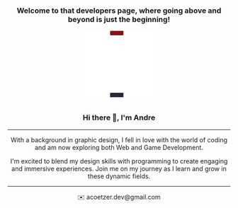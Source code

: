 <section class="header">
    <div class="hero" align="center">
        <h3>
            Welcome to that developers page, where going above and beyond is just the beginning!
        </h3>
        <!-- <img 
            src="./assets/profileImage.png" 
            alt="Vector illustration of a toy rocket flying into space with a $5 price tag still attacted by a string"
            width="35%"
        > -->
        <img src="./assets/cherrydrop.gif" 
        alt="My first pixil art animation of a cherry drop and being swallowed by its shadow and looping over again">
        <h3>
            Hi there 👋, I'm <strong>Andre</strong>
        </h3>
    </div>
    <div class="introduction" align="center">
        <hr>
        <p >
            With a background in graphic design, I fell in love with the world of coding and am now exploring both Web and Game Development.
        </p>
        <p>
            I'm excited to blend my design skills with programming to create engaging and immersive experiences. Join me on my journey as I learn and grow in these dynamic fields.
        </p>
        <hr>
    </div>
</section>

<section class="main"></section>
<section class="footer" align="center">
    <p>
        ✉️ acoetzer.dev@gmail.com
    </p>
</section>